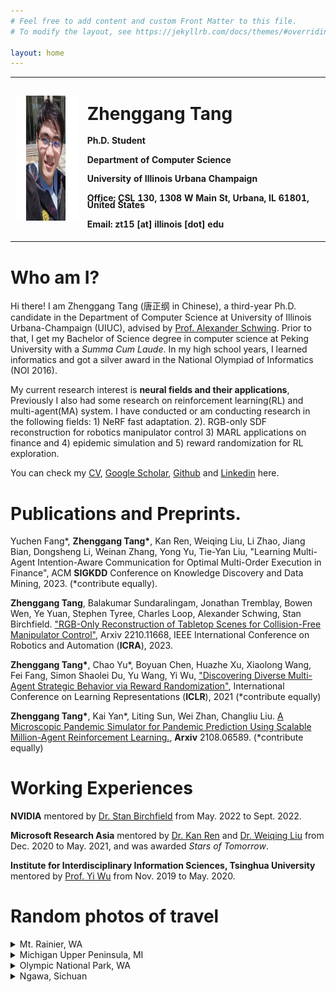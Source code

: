 ```yaml
---
# Feel free to add content and custom Front Matter to this file.
# To modify the layout, see https://jekyllrb.com/docs/themes/#overriding-theme-defaults

layout: home
---
```

<style>
h4.small{
line-height: 0.8;
}
</style>
<table width="800">
<tr>
<td width="205"> 
<img src="me.jpg" width="200" height="200" />
</td>
<td width="595" style="text-align:left">
<div>
<h1> Zhenggang Tang </h1>
<h4 class="small"> Ph.D. Student </h4>
<h4 class="small"> Department of Computer Science </h4>
<h4 class="small"> University of Illinois Urbana Champaign </h4>
<h4 class="small"> <b>Office:</b> CSL 130, 1308 W Main St, Urbana, IL 61801, United States</h4>
<h4 class="small"> <b>Email:</b> zt15 [at] illinois [dot] edu</h4>
</div>
</td>
</tr>
</table>


# Who am I?

Hi there! I am Zhenggang Tang (唐正纲 in Chinese), a third-year Ph.D. candidate in the Department of Computer Science at University of Illinois Urbana-Champaign (UIUC), advised by <a href="https://alexander-schwing.de/" title="Prof. Alex G. Schwing">Prof. Alexander Schwing</a>. 
Prior to that, I get my Bachelor of Science degree in computer science at Peking University with a *Summa Cum Laude*. In my high school years, I learned informatics and got a silver award in the National Olympiad of Informatics (NOI 2016).

My current research interest is **neural fields and their applications**, Previously I also had some research on reinforcement learning(RL) and multi-agent(MA) system. I have conducted or am conducting research in the following fields: 1) NeRF fast adaptation. 2). RGB-only SDF reconstruction for robotics manipulator control 3) MARL applications on finance and 4) epidemic simulation and 5) reward randomization for RL exploration.

You can check my <a href="tzg_resume.pdf" title="CV">CV</a>, <a href="https://scholar.google.com/citations?user=mGMy_kwAAAAJ" title="gs">Google Scholar</a>, <a href="https://github.com/recordmp3" title="github">Github</a> and <a href="https://www.linkedin.com/in/%E6%AD%A3%E7%BA%B2-%E5%94%90-9a9421201/" title="Linkedin">Linkedin</a> here.

# Publications and Preprints.

Yuchen Fang\*, **Zhenggang Tang\***, Kan Ren, Weiqing Liu, Li Zhao, Jiang Bian, Dongsheng Li, Weinan Zhang, Yong Yu, Tie-Yan Liu, "Learning Multi-Agent Intention-Aware Communication for Optimal Multi-Order Execution in Finance", ACM **SIGKDD** Conference on Knowledge Discovery and Data Mining, 2023. (\*contribute equally).

**Zhenggang Tang**, Balakumar Sundaralingam, Jonathan Tremblay, Bowen Wen, Ye Yuan, Stephen Tyree, Charles Loop, Alexander Schwing, Stan Birchfield. <a href="https://arxiv.org/pdf/2210.11668.pdf" title="SDF reconstruction">"RGB-Only Reconstruction of Tabletop Scenes for Collision-Free Manipulator Control"</a>, Arxiv 2210.11668, IEEE International Conference on Robotics and Automation (**ICRA**), 2023.

**Zhenggang Tang\***, Chao Yu\*, Boyuan Chen, Huazhe Xu, Xiaolong Wang, Fei Fang, Simon Shaolei Du, Yu Wang, Yi Wu, <a href="https://openreview.net/forum?id=lvRTC669EY_" title="reward randomlization">"Discovering Diverse Multi-Agent Strategic Behavior via Reward Randomization"</a>, International Conference on Learning Representations (**ICLR**), 2021 (*contribute equally)

**Zhenggang Tang\***, Kai Yan\*, Liting Sun, Wei Zhan, Changliu Liu. <a href="https://arxiv.org/abs/2108.06589" title="MARL">A Microscopic Pandemic Simulator for Pandemic Prediction Using Scalable Million-Agent Reinforcement Learning.</a>, **Arxiv** 2108.06589. (\*contribute equally)

# Working Experiences

**NVIDIA** mentored by <a href="https://scholar.google.com/citations?user=_bKTUqAAAAAJ&hl=zh-CN" title="Stan">Dr. Stan Birchfield</a> from May. 2022 to Sept. 2022.


**Microsoft Research Asia** mentored by <a href="https://www.saying.ren/" title="Kan Ren">Dr. Kan Ren</a> and <a href="https://www.microsoft.com/en-us/research/people/weiqiliu/" title="Weiqing Liu">Dr. Weiqing Liu</a> from Dec. 2020 to May. 2021, and was awarded *Stars of Tomorrow*.

**Institute for Interdisciplinary Information Sciences, Tsinghua University** mentored by <a href="https://jxwuyi.weebly.com/" title="Yi Wu">Prof. Yi Wu</a> from Nov. 2019 to May. 2020.

# Random photos of travel

<details>
	<summary>Mt. Rainier, WA</summary>
	<img src="travel/mtr.jpg">
	<img src="travel/mtr2.jpg">
	<img src="travel/mtr3.jpg">
	<img src="travel/mtr4.jpg">
	<img src="travel/mtr5.jpg">
</details>


<details>
	<summary>Michigan Upper Peninsula, MI</summary>
	<img src="travel/mup.jpg">
	<img src="travel/mup2.jpg">
	<img src="travel/mup3.jpg">
</details>


<details>
	<summary>Olympic National Park, WA</summary>
	<img src="travel/onp.jpg">
	<img src="travel/onp2.jpg">
	<img src="travel/onp3.jpg">
	<img src="travel/onp4.jpg">
</details>

<details>
	<summary>Ngawa, Sichuan</summary>
	<img src="travel/sch1.jpg">
	<text>galaxy credits to **Ruxu Geng**</text>
	<img src="travel/sch2.jpg">
	<img src="travel/sch3.jpg">
	<img src="travel/sch4.jpg">
	<img src="travel/sch5.jpg">
</details>
